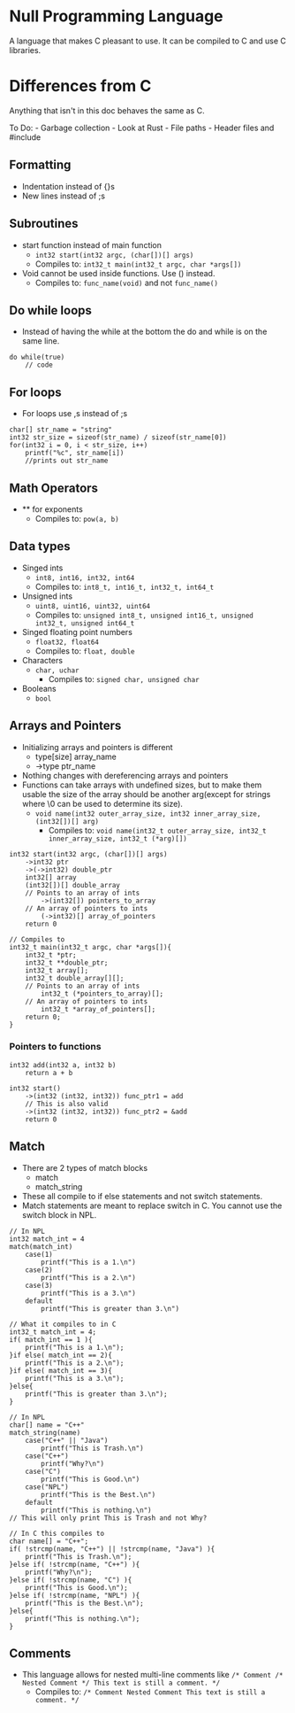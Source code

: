 # Null Programming Language
A language that makes C pleasant to use. It can be compiled to C and use C libraries.

# Differences from C
Anything that isn't in this doc behaves the same as C.

To Do:
    - Garbage collection
        - Look at Rust
    - File paths
        - Header files and #include

## Formatting
- Indentation instead of {}s
- New lines instead of ;s

## Subroutines
- start function instead of main function
    - `int32 start(int32 argc, (char[])[] args)`
    - Compiles to: `int32_t main(int32_t argc, char *args[])`
- Void cannot be used inside functions. Use () instead.
    - Compiles to: `func_name(void)` and not `func_name()`

## Do while loops
- Instead of having the while at the bottom the do and while is on the same line.

```
do while(true)
    // code
```

## For loops
- For loops use ,s instead of ;s

```
char[] str_name = "string"
int32 str_size = sizeof(str_name) / sizeof(str_name[0])
for(int32 i = 0, i < str_size, i++)
    printf("%c", str_name[i])
    //prints out str_name
```

## Math Operators
- ** for exponents
    - Compiles to: `pow(a, b)`

## Data types
- Singed ints
    - `int8, int16, int32, int64`
    - Compiles to: `int8_t, int16_t, int32_t, int64_t`
- Unsigned ints
    - `uint8, uint16, uint32, uint64`
    - Compiles to: `unsigned int8_t, unsigned int16_t, unsigned int32_t, unsigned int64_t`
- Singed floating point numbers
    - `float32, float64`
    - Compiles to: `float, double`
- Characters
    - `char, uchar`
        - Compiles to: `signed char, unsigned char`
- Booleans
    - `bool`

## Arrays and Pointers
- Initializing arrays and pointers is different
    - type[size] array_name
    - ->type ptr_name
- Nothing changes with dereferencing arrays and pointers
- Functions can take arrays with undefined sizes, but to make them usable the size of the array should be another arg(except for strings where \0 can be used to determine its size).
    - `void name(int32 outer_array_size, int32 inner_array_size, (int32[])[] arg)`
        - Compiles to: `void name(int32_t outer_array_size, int32_t inner_array_size, int32_t (*arg)[])`

```
int32 start(int32 argc, (char[])[] args)
    ->int32 ptr
    ->(->int32) double_ptr
    int32[] array
    (int32[])[] double_array
    // Points to an array of ints
        ->(int32[]) pointers_to_array
    // An array of pointers to ints
        (->int32)[] array_of_pointers
    return 0

// Compiles to
int32_t main(int32_t argc, char *args[]){
    int32_t *ptr;
    int32_t **double_ptr;
    int32_t array[];
    int32_t double_array[][];
    // Points to an array of ints
        int32_t (*pointers_to_array)[];
    // An array of pointers to ints
        int32_t *array_of_pointers[];
    return 0;
}
```

### Pointers to functions

```
int32 add(int32 a, int32 b)
    return a + b

int32 start()
    ->(int32 (int32, int32)) func_ptr1 = add
    // This is also valid
    ->(int32 (int32, int32)) func_ptr2 = &add
    return 0
```

## Match
- There are 2 types of match blocks
    - match
    - match_string
- These all compile to if else statements and not switch statements.
- Match statements are meant to replace switch in C. You cannot use the switch block in NPL.

```
// In NPL
int32 match_int = 4
match(match_int)
    case(1)
        printf("This is a 1.\n")
    case(2)
        printf("This is a 2.\n")
    case(3)
        printf("This is a 3.\n")
    default
        printf("This is greater than 3.\n")

// What it compiles to in C
int32_t match_int = 4;
if( match_int == 1 ){
    printf("This is a 1.\n");
}if else( match_int == 2){
    printf("This is a 2.\n");
}if else( match_int == 3){
    printf("This is a 3.\n");
}else{
    printf("This is greater than 3.\n");
}
```

```
// In NPL
char[] name = "C++"
match_string(name)
    case("C++" || "Java")
        printf("This is Trash.\n")
    case("C++")
        printf("Why?\n")
    case("C")
        printf("This is Good.\n")
    case("NPL")
        printf("This is the Best.\n")
    default
        printf("This is nothing.\n")
// This will only print This is Trash and not Why?

// In C this compiles to
char name[] = "C++";
if( !strcmp(name, "C++") || !strcmp(name, "Java") ){
    printf("This is Trash.\n");
}else if( !strcmp(name, "C++") ){
    printf("Why?\n");
}else if( !strcmp(name, "C") ){
    printf("This is Good.\n");
}else if( !strcmp(name, "NPL") ){
    printf("This is the Best.\n");
}else{
    printf("This is nothing.\n");
}
```

## Comments
- This language allows for nested multi-line comments like `/* Comment /* Nested Comment */ This text is still a comment. */`
    - Compiles to: `/* Comment Nested Comment This text is still a comment. */`
